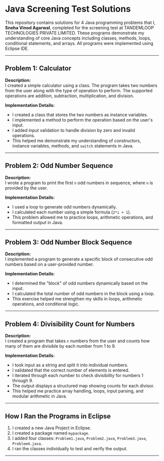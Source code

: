 # Java Screening Test Solutions

This repository contains solutions for 4 Java programming problems that I, **Sneha Vinod Agarwal**, completed for the screening test at TANDEMLOOP TECHNOLOGIES PRIVATE LIMITED. These programs demonstrate my understanding of core Java concepts including classes, methods, loops, conditional statements, and arrays. All programs were implemented using Eclipse IDE.

---

## Problem 1: Calculator

**Description:**  
I created a simple calculator using a class. The program takes two numbers from the user along with the type of operation to perform. The supported operations are addition, subtraction, multiplication, and division.  

**Implementation Details:**  
- I created a class that stores the two numbers as instance variables.  
- I implemented a method to perform the operation based on the user's input.  
- I added input validation to handle division by zero and invalid operations.  
- This helped me demonstrate my understanding of constructors, instance variables, methods, and `switch` statements in Java.  

---

## Problem 2: Odd Number Sequence

**Description:**  
I wrote a program to print the first `n` odd numbers in sequence, where `n` is provided by the user.  

**Implementation Details:**  
- I used a loop to generate odd numbers dynamically.  
- I calculated each number using a simple formula (`2*i + 1`).   
- This problem allowed me to practice loops, arithmetic operations, and formatted output in Java.  

---

## Problem 3: Odd Number Block Sequence

**Description:**  
I implemented a program to generate a specific block of consecutive odd numbers based on a user-provided number.  

**Implementation Details:**  
- I determined the "block" of odd numbers dynamically based on the input.  
- I calculated the total number of odd numbers in the block using a loop.  
- This exercise helped me strengthen my skills in loops, arithmetic operations, and conditional logic.  

---

## Problem 4: Divisibility Count for Numbers

**Description:**  
I created a program that takes `n` numbers from the user and counts how many of them are divisible by each number from 1 to 9.  

**Implementation Details:**  
- I took input as a string and split it into individual numbers.  
- I validated that the correct number of elements is entered.  
- I iterated through each number to check divisibility for numbers 1 through 9.  
- The output displays a structured map showing counts for each divisor.  
- This helped me practice array handling, loops, input parsing, and modular arithmetic in Java.  

---

## How I Ran the Programs in Eclipse

1. I created a new Java Project in Eclipse.  
2. I created a package named `mypackage`.  
3. I added four classes: `Problem1.java`, `Problem2.java`, `Problem3.java`, `Problem4.java`.  
4. I ran the classes individually to test and verify the output.  

---


